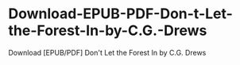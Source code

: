 # Download-EPUB-PDF-Don-t-Let-the-Forest-In-by-C.G.-Drews
Download [EPUB/PDF] Don't Let the Forest In by C.G. Drews
